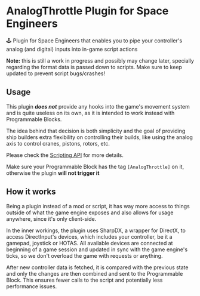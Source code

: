 # AnalogThrottle Plugin for Space Engineers
🕹️ Plugin for Space Engineers that enables you to pipe your controller's analog (and digital) inputs into in-game script actions

**Note:** this is still a work in progress and possibly may change later, specially regarding the format data is passed down to scripts. Make sure to keep updated to prevent script bugs/crashes!

## Usage

This plugin ***does not*** provide any hooks into the game's movement system and is quite useless on its own, as it is intended to work instead with Programmable Blocks.

The idea behind that decision is both simplicity and the goal of providing ship builders extra flexibility on controlling their builds, like using the analog axis to control cranes, pistons, rotors, etc.

Please check the [Scripting API](https://github.com/wolfe-labs/SE-AnalogThrottleAPIn) for more details.

Make sure your Programmable Block has the tag `[AnalogThrottle]` on it, otherwise the plugin **will not trigger it**

## How it works

Being a plugin instead of a mod or script, it has way more access to things outside of what the game engine exposes and also allows for usage anywhere, since it's only client-side.

In the inner workings, the plugin uses SharpDX, a wrapper for DirectX, to access DirectInput's devices, which includes your controller, be it a gamepad, joystick or HOTAS. All available devices are connected at beginning of a game session and updated in sync with the game engine's ticks, so we don't overload the game with requests or anything.

After new controller data is fetched, it is compared with the previous state and only the changes are then combined and sent to the Programmable Block. This ensures fewer calls to the script and potentially less performance issues.